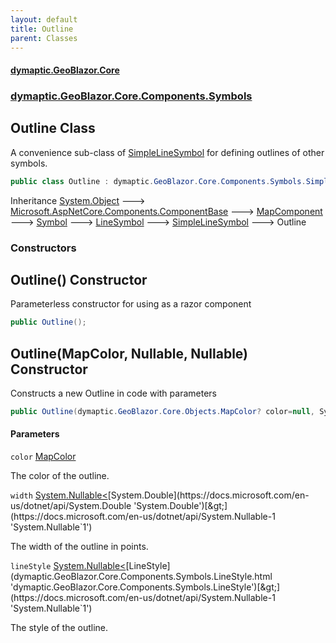 ```yaml
---
layout: default
title: Outline
parent: Classes
---
```

#### [dymaptic.GeoBlazor.Core](index.html 'index')
### [dymaptic.GeoBlazor.Core.Components.Symbols](index.html#dymaptic.GeoBlazor.Core.Components.Symbols 'dymaptic.GeoBlazor.Core.Components.Symbols')

## Outline Class

A convenience sub-class of [SimpleLineSymbol](dymaptic.GeoBlazor.Core.Components.Symbols.SimpleLineSymbol.html 'dymaptic.GeoBlazor.Core.Components.Symbols.SimpleLineSymbol') for defining outlines of other symbols.

```csharp
public class Outline : dymaptic.GeoBlazor.Core.Components.Symbols.SimpleLineSymbol
```

Inheritance [System.Object](https://docs.microsoft.com/en-us/dotnet/api/System.Object 'System.Object') &#129106; [Microsoft.AspNetCore.Components.ComponentBase](https://docs.microsoft.com/en-us/dotnet/api/Microsoft.AspNetCore.Components.ComponentBase 'Microsoft.AspNetCore.Components.ComponentBase') &#129106; [MapComponent](dymaptic.GeoBlazor.Core.Components.MapComponent.html 'dymaptic.GeoBlazor.Core.Components.MapComponent') &#129106; [Symbol](dymaptic.GeoBlazor.Core.Components.Symbols.Symbol.html 'dymaptic.GeoBlazor.Core.Components.Symbols.Symbol') &#129106; [LineSymbol](dymaptic.GeoBlazor.Core.Components.Symbols.LineSymbol.html 'dymaptic.GeoBlazor.Core.Components.Symbols.LineSymbol') &#129106; [SimpleLineSymbol](dymaptic.GeoBlazor.Core.Components.Symbols.SimpleLineSymbol.html 'dymaptic.GeoBlazor.Core.Components.Symbols.SimpleLineSymbol') &#129106; Outline
### Constructors

<a name='dymaptic.GeoBlazor.Core.Components.Symbols.Outline.Outline()'></a>

## Outline() Constructor

Parameterless constructor for using as a razor component

```csharp
public Outline();
```

<a name='dymaptic.GeoBlazor.Core.Components.Symbols.Outline.Outline(dymaptic.GeoBlazor.Core.Objects.MapColor,System.Nullable_double_,System.Nullable_dymaptic.GeoBlazor.Core.Components.Symbols.LineStyle_)'></a>

## Outline(MapColor, Nullable<double>, Nullable<LineStyle>) Constructor

Constructs a new Outline in code with parameters

```csharp
public Outline(dymaptic.GeoBlazor.Core.Objects.MapColor? color=null, System.Nullable<double> width=null, System.Nullable<dymaptic.GeoBlazor.Core.Components.Symbols.LineStyle> lineStyle=null);
```
#### Parameters

<a name='dymaptic.GeoBlazor.Core.Components.Symbols.Outline.Outline(dymaptic.GeoBlazor.Core.Objects.MapColor,System.Nullable_double_,System.Nullable_dymaptic.GeoBlazor.Core.Components.Symbols.LineStyle_).color'></a>

`color` [MapColor](dymaptic.GeoBlazor.Core.Objects.MapColor.html 'dymaptic.GeoBlazor.Core.Objects.MapColor')

The color of the outline.

<a name='dymaptic.GeoBlazor.Core.Components.Symbols.Outline.Outline(dymaptic.GeoBlazor.Core.Objects.MapColor,System.Nullable_double_,System.Nullable_dymaptic.GeoBlazor.Core.Components.Symbols.LineStyle_).width'></a>

`width` [System.Nullable&lt;](https://docs.microsoft.com/en-us/dotnet/api/System.Nullable-1 'System.Nullable`1')[System.Double](https://docs.microsoft.com/en-us/dotnet/api/System.Double 'System.Double')[&gt;](https://docs.microsoft.com/en-us/dotnet/api/System.Nullable-1 'System.Nullable`1')

The width of the outline in points.

<a name='dymaptic.GeoBlazor.Core.Components.Symbols.Outline.Outline(dymaptic.GeoBlazor.Core.Objects.MapColor,System.Nullable_double_,System.Nullable_dymaptic.GeoBlazor.Core.Components.Symbols.LineStyle_).lineStyle'></a>

`lineStyle` [System.Nullable&lt;](https://docs.microsoft.com/en-us/dotnet/api/System.Nullable-1 'System.Nullable`1')[LineStyle](dymaptic.GeoBlazor.Core.Components.Symbols.LineStyle.html 'dymaptic.GeoBlazor.Core.Components.Symbols.LineStyle')[&gt;](https://docs.microsoft.com/en-us/dotnet/api/System.Nullable-1 'System.Nullable`1')

The style of the outline.
